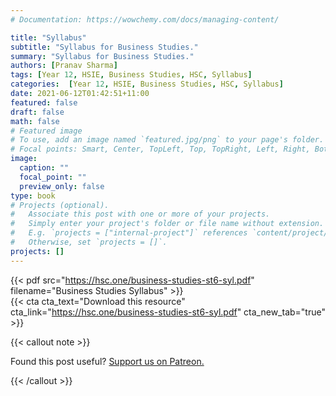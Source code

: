 ```yaml
---
# Documentation: https://wowchemy.com/docs/managing-content/

title: "Syllabus"
subtitle: "Syllabus for Business Studies."
summary: "Syllabus for Business Studies."
authors: [Pranav Sharma]
tags: [Year 12, HSIE, Business Studies, HSC, Syllabus]
categories:  [Year 12, HSIE, Business Studies, HSC, Syllabus]
date: 2021-06-12T01:42:51+11:00
featured: false
draft: false
math: false
# Featured image
# To use, add an image named `featured.jpg/png` to your page's folder.
# Focal points: Smart, Center, TopLeft, Top, TopRight, Left, Right, BottomLeft, Bottom, BottomRight.
image:
  caption: ""
  focal_point: ""
  preview_only: false
type: book
# Projects (optional).
#   Associate this post with one or more of your projects.
#   Simply enter your project's folder or file name without extension.
#   E.g. `projects = ["internal-project"]` references `content/project/deep-learning/index.md`.
#   Otherwise, set `projects = []`.
projects: []
---
```


{{< pdf src="https://hsc.one/business-studies-st6-syl.pdf" filename="Business Studies Syllabus" >}}
<br>
{{< cta cta_text="Download this resource" cta_link="https://hsc.one/business-studies-st6-syl.pdf" cta_new_tab="true" >}}

{{< callout note >}}

Found this post useful? [Support us on Patreon.](/patreon/)

{{< /callout >}}
